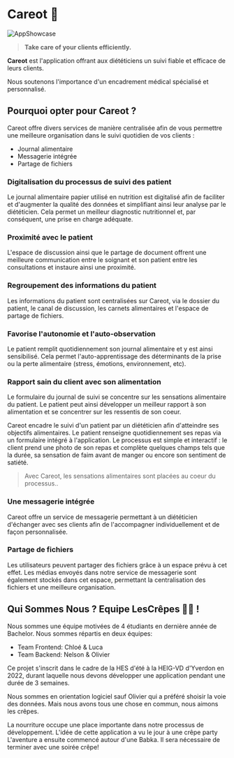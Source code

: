 # **Careot 🥕**

![AppShowcase](https://user-images.githubusercontent.com/43602144/186604452-ca0b63d2-6022-4fe9-a1b1-816c138368c4.jpg)
> **Take care of your clients efficiently.**

**Careot** est l'application offrant aux diététiciens un suivi fiable et efficace de leurs clients.

Nous soutenons l'importance d'un encadrement médical spécialisé et personnalisé.

## Pourquoi opter pour Careot ?
Careot offre divers services de manière centralisée afin de vous permettre une meilleure organisation dans le suivi quotidien de vos clients :
- Journal alimentaire
- Messagerie intégrée
- Partage de fichiers

### Digitalisation du processus de suivi des patient
Le journal alimentaire papier utilisé en nutrition est digitalisé afin de faciliter et d'augmenter la qualité des données et simplifiant ainsi leur analyse par le diététicien. Cela permet un meilleur diagnostic nutritionnel et, par conséquent, une prise en charge adéquate.

### Proximité avec le patient
L'espace de discussion ainsi que le partage de document offrent une meilleure communication entre le soignant et son patient entre les consultations et instaure ainsi une proximité.

### Regroupement des informations du patient
Les informations du patient sont centralisées sur Careot, via le dossier du patient, le canal de discussion, les carnets alimentaires et l'espace de partage de fichiers.

### Favorise l'autonomie et l'auto-observation
Le patient remplit quotidiennement son journal alimentaire et y est ainsi sensibilisé. Cela permet l'auto-apprentissage des déterminants de la prise ou la perte alimentaire (stress, émotions, environnement, etc).

### Rapport sain du client avec son alimentation
Le formulaire du journal de suivi se concentre sur les sensations alimentaire du patient. Le patient peut ainsi développer un meilleur rapport à son alimentation et se concentrer sur les ressentis de son coeur.

Careot encadre le suivi d'un patient par un diététicien afin d'atteindre ses objectifs alimentaires. Le patient renseigne quotidiennement ses repas via un formulaire intégré à l'application. Le processus est simple et interactif : le client prend une photo de son repas et complète quelques champs tels que la durée, sa sensation de faim avant de manger ou encore son sentiment de satiété.

> Avec Careot, les sensations alimentaires sont placées au coeur du processus..

### Une messagerie intégrée

Careot offre un service de messagerie permettant à un diététicien d'échanger avec ses clients afin de l'accompagner individuellement et de façon personnalisée.

### Partage de fichiers

Les utilisateurs peuvent partager des fichiers grâce à un espace prévu à cet effet. Les médias envoyés dans notre service de messagerie sont également stockés dans cet espace, permettant la centralisation des fichiers et une meilleure organisation.


## Qui Sommes Nous ?  Equipe LesCrêpes 🙋‍♀️ !

Nous sommes une équipe motivées de 4 étudiants en dernière année de Bachelor. Nous sommes répartis en deux équipes:

- Team Frontend: Chloé & Luca
- Team Backend: Nelson & Olivier

Ce projet s'inscrit dans le cadre de la HES d'été à la HEIG-VD d'Yverdon en 2022, durant laquelle nous devons développer une application pendant une durée de 3 semaines.

Nous sommes en orientation logiciel sauf Olivier qui a préféré shoisir la voie des données. Mais nous avons tous une chose en commun, nous aimons les crêpes.

La nourriture occupe une place importante dans notre processus de développement. L'idée de cette application a vu le jour à une crêpe party
L'aventure a ensuite commencé autour d'une Babka. Il sera nécessaire de terminer avec une soirée crêpe!

